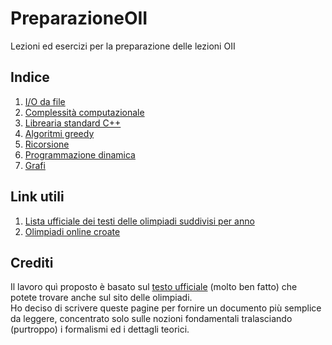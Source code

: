 # PreparazioneOII
Lezioni ed esercizi per la preparazione delle lezioni OII

## Indice

1. [I/O da file](io_file.md)
2. [Complessità computazionale](complessita.md)
3. [Librearia standard C++](std.md)
4. [Algoritmi greedy](greedy.md)
5. [Ricorsione](ricorsione.md)
6. [Programmazione dinamica](prog_dinamica.md)
7. [Grafi](grafi.md)

## Link utili

1. [Lista ufficiale dei testi delle olimpiadi suddivisi per anno](https://github.com/olimpiadi-informatica/oii)
2. [Olimpiadi online croate](http://hsin.hr/coci/)

## Crediti
Il lavoro quì proposto è basato sul [testo ufficiale](http://www.imparando.net/sito/olimpiadi_di_informatica/guida_prima_edizione.pdf) (molto ben fatto) che potete trovare anche sul sito delle olimpiadi.  
Ho deciso di scrivere queste pagine per fornire un documento più semplice da leggere, concentrato solo sulle nozioni fondamentali tralasciando (purtroppo) i formalismi ed i dettagli teorici.